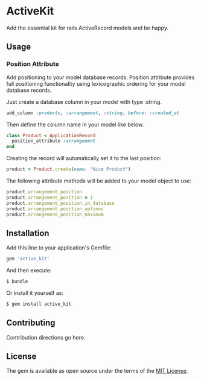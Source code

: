 # ActiveKit
Add the essential kit for rails ActiveRecord models and be happy.

## Usage

### Position Attribute

Add positioning to your model database records.
Position attribute provides full positioning functionality using lexicographic ordering for your model database records.

Just create a database column in your model with type :string.
```ruby
add_column :products, :arrangement, :string, before: :created_at
```

Then define the column name in your model like below.
```ruby
class Product < ApplicationRecord
  position_attribute :arrangement
end
```

Creating the record will automatically set it to the last position:
```ruby
product = Product.create(name: "Nice Product")
```

The following attribute methods will be added to your model object to use:
```ruby
product.arrangement_position
product.arrangement_position = 1
product.arrangement_position_in_database
product.arrangement_position_options
product.arrangement_position_maximum
```

## Installation
Add this line to your application's Gemfile:

```ruby
gem 'active_kit'
```

And then execute:
```bash
$ bundle
```

Or install it yourself as:
```bash
$ gem install active_kit
```

## Contributing
Contribution directions go here.

## License
The gem is available as open source under the terms of the [MIT License](https://opensource.org/licenses/MIT).
